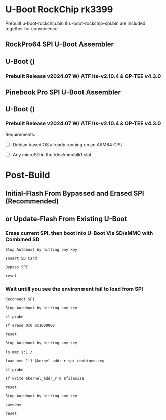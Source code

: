 # U-Boot RockChip rk3399

Prebuilt u-boot-rockchip.bin & u-boot-rockchip-spi.bin are included together for convenience

## RockPro64 SPI U-Boot Assembler
## U-Boot ()
### Prebuilt Release v2024.07 W/ ATF lts-v2.10.4 & OP-TEE v4.3.0


## Pinebook Pro SPI U-Boot Assembler 
## U-Boot ()
### Prebuilt Release v2024.07 W/ ATF lts-v2.10.4 & OP-TEE v4.3.0


Requirements:

* [ ] Debian based OS already running on an ARM64 CPU

* [ ] Any microSD in the /dev/mmcblk1 slot


# Post-Build
## Initial-Flash From Bypassed and Erased SPI (Recommended)
## or Update-Flash From Existing U-Boot


### Erase current SPI, then boot into U-Boot Via SD/eMMC with Combined SD

`Stop Autoboot by hitting any key`

`Insert SD Card`

`Bypass SPI`

`reset`

### Wait untill you see the environment fail to load from SPI

`Reconnect SPI`

`Stop Autoboot by hitting any key`

`sf probe`

`sf erase 0x0 0x1000000`

`reset`

`Stop Autoboot by hitting any key`

`ls mmc 1:1 /`

`load mmc 1:1 $kernel_addr_r spi_combined.img`

`sf probe`

`sf write $kernel_addr_r 0 $filesize`

`reset`

`Stop Autoboot by hitting any key`

`saveenv`

`reset`
